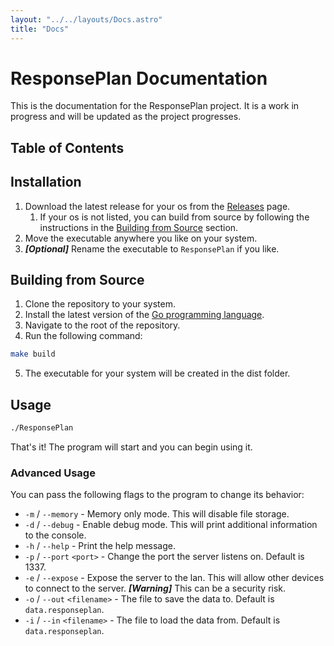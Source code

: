 ```yaml
---
layout: "../../layouts/Docs.astro"
title: "Docs"
---
```


# ResponsePlan Documentation
This is the documentation for the ResponsePlan project. It is a work in progress and will be updated as the project progresses.

## Table of Contents

## Installation
1. Download the latest release for your os from the [Releases](https://github.com/Lutz-Pfannenschmidt/ResponsePlan/releases) page.
   1. If your os is not listed, you can build from source by following the instructions in the [Building from Source](#building-from-source) section.
2. Move the executable anywhere you like on your system.
3. ***[Optional]*** Rename the executable to `ResponsePlan` if you like.

## Building from Source
1. Clone the repository to your system.
2. Install the latest version of the [Go programming language](https://golang.org/).
3. Navigate to the root of the repository.
4. Run the following command:
```bash
make build
```
5. The executable for your system will be created in the dist folder.

## Usage
```bash
./ResponsePlan
```
That's it! The program will start and you can begin using it.

### Advanced Usage
You can pass the following flags to the program to change its behavior:
- `-m` / `--memory` - Memory only mode. This will disable file storage.
- `-d` / `--debug` - Enable debug mode. This will print additional information to the console.
- `-h` / `--help` - Print the help message.
- `-p` / `--port` `<port>` - Change the port the server listens on. Default is 1337.
- `-e` / `--expose` - Expose the server to the lan. This will allow other devices to connect to the server. ***[Warning]*** This can be a security risk.
- `-o` / `--out` `<filename>` - The file to save the data to. Default is `data.responseplan`.
- `-i` / `--in` `<filename>` - The file to load the data from. Default is `data.responseplan`.